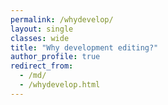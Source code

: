 ```yaml
---
permalink: /whydevelop/
layout: single
classes: wide
title: "Why development editing?"
author_profile: true
redirect_from:
  - /md/
  - /whydevelop.html
---
```



